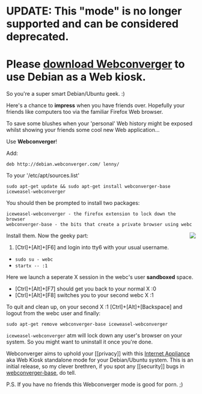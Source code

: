 # UPDATE: This "mode" is no longer supported and can be considered deprecated.
# Please [download Webconverger](http://download.webconverger.com/) to use Debian as a Web kiosk.

So you're a super smart Debian/Ubuntu geek. :)

Here's a chance to **impress** when you have friends over. Hopefully your friends
like computers too via the familiar Firefox Web browser.

To save some blushes when your 'personal' Web history might be exposed whilst showing your friends some cool new Web application...

Use **Webconverger**!

Add:

	deb http://debian.webconverger.com/ lenny/

To your '/etc/apt/sources.list'

	sudo apt-get update && sudo apt-get install webconverger-base iceweasel-webconverger

You should then be prompted to install two packages:

	iceweasel-webconverger - the firefox extension to lock down the browser
	webconverger-base - the bits that create a private browser using webc

<img style="float: right;" src="http://webconverger.com/logos/flower100.png" />

Install them. Now the geeky part:

1. [Ctrl]+[Alt]+[F6] and login into tty6 with your usual username.
* `sudo su - webc`
* `startx -- :1`

Here we launch a seperate X session in the webc's user **sandboxed** space.

* [Ctrl]+[Alt]+[F7] should get you back to your normal X :0
* [Ctrl]+[Alt]+[F8] switches you to your second webc X :1

To quit and clean up, on your second X :1 [Ctrl]+[Alt]+[Backspace] and logout from the webc user and finally:

	sudo apt-get remove webconverger-base iceweasel-webconverger

`iceweasel-webconverger` atm will lock down any user's browser on your system. So you might want to uninstall it once you're done.

Webconverger aims to uphold your [[privacy]] with this [Internet Appliance](http://en.wikipedia.org/wiki/Internet_appliance) aka Web Kiosk standalone mode for your Debian/Ubuntu system. This is an initial release, so my clever brethren, if you spot any [[security]] bugs in [webconverger-base](http://git.webconverger.org/?p=webconverger-base.git), do tell.

P.S. If you have no friends this Webconverger mode is good for porn. ;)
